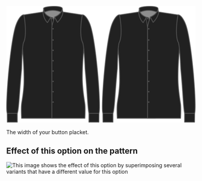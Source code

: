 ![Button placket width](buttonplacketwidth.svg)

The width of your button placket.

## Effect of this option on the pattern

![This image shows the effect of this option by superimposing several variants that have a different value for this option](simon\_buttonplacketwidth\_sample.svg "Effect of this option on the pattern")
